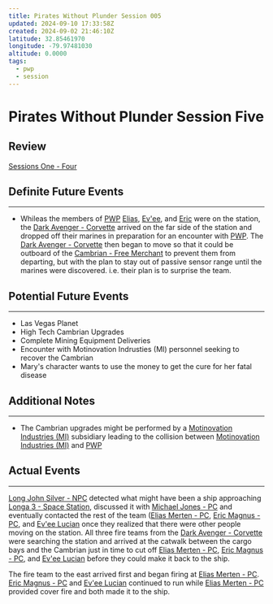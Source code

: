 ```yaml
---
title: Pirates Without Plunder Session 005
updated: 2024-09-10 17:33:58Z
created: 2024-09-02 21:46:10Z
latitude: 32.85461970
longitude: -79.97481030
altitude: 0.0000
tags:
  - pwp
  - session
---
```


# Pirates Without Plunder Session Five

## Review
[Sessions One - Four](Pirates%20Without%20Plunder%20Session%20004a.md)

## Definite Future Events
---

-   Whileas the members of [PWP](Players%20and%20Their%20Characters.md) [Elias](Elias%20Merten%20-%20PC.md), [Ev'ee](Ev_ee%20Lucian%20-%20PC.md), and [Eric](Eric%20Magnus%20-%20PC.md) were on the station, the [Dark Avenger - Corvette](Dark%20Avenger%20-%20Corvette.md) arrived on the far side of the station and dropped off their marines in preparation for an encounter with [PWP](Players%20and%20Their%20Characters.md). The [Dark Avenger - Corvette](Dark%20Avenger%20-%20Corvette.md) then began to move so that it could be outboard of the [Cambrian - Free Merchant](Cambrian%20-%20Free%20Merchant.md) to prevent them from departing, but with the plan to stay out of passive sensor range until the marines were discovered. i.e. their plan is to surprise the team.

## Potential Future Events
---

-   Las Vegas Planet
-   High Tech Cambrian Upgrades
-   Complete Mining Equipment Deliveries
-   Encounter with Motinovation Indrusties (MI) personnel seeking to
    recover the Cambrian
-   Mary\'s character wants to use the money to get the cure for her
    fatal disease

## Additional Notes
---

-   The Cambrian upgrades might be performed by a [Motinovation Industries (MI)](Motinovation%20Industries%20(MI).md) subsidiary leading to the collision between [Motinovation Industries (MI)](Motinovation%20Industries%20(MI).md) and [PWP](Players%20and%20Their%20Characters.md)

## Actual Events
---

[Long John Silver - NPC](Long%20John%20Silver%20-%20NPC.md) detected what might have been a ship approaching [Longa 3 - Space Station](Longa%203%20-%20Space%20Station.md), discussed it with [Michael Jones - PC](Michael%20Jones%20-%20PC.md) and eventually contacted the rest of the team ([Elias Merten - PC](Elias%20Merten%20-%20PC.md), [Eric Magnus - PC](Eric%20Magnus%20-%20PC.md), and [Ev'ee Lucian](Ev_ee%20Lucian%20-%20PC.md) once they realized that there were other people moving on the station. All three fire teams from the [Dark Avenger - Corvette](Dark%20Avenger%20-%20Corvette.md) were searching the station and arrived at the catwalk between the cargo bays and the Cambrian just in time to cut off [Elias Merten - PC](Elias%20Merten%20-%20PC.md), [Eric Magnus - PC](Eric%20Magnus%20-%20PC.md), and [Ev'ee Lucian](Ev_ee%20Lucian%20-%20PC.md) before they could make it back to the ship.

The fire team to the east arrived first and began firing at [Elias Merten - PC](Elias%20Merten%20-%20PC.md). [Eric Magnus - PC](Eric%20Magnus%20-%20PC.md) and [Ev'ee Lucian](Ev_ee%20Lucian%20-%20PC.md) continued to run while [Elias Merten - PC](Elias%20Merten%20-%20PC.md) provided cover fire and both made it to the ship.
